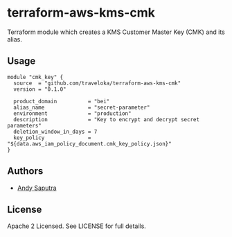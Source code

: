 terraform-aws-kms-cmk
========================================

Terraform module which creates a KMS Customer Master Key (CMK) and its alias.

Usage
-----

```hcl
module "cmk_key" {
  source  = "github.com/traveloka/terraform-aws-kms-cmk"
  version = "0.1.0"

  product_domain          = "bei"
  alias_name              = "secret-parameter"
  environment             = "production"
  description             = "Key to encrypt and decrypt secret parameters"
  deletion_window_in_days = 7
  key_policy              = "${data.aws_iam_policy_document.cmk_key_policy.json}"
}
```

Authors
-------

- [Andy Saputra](https://github.com/andysaputra)

License
-------

Apache 2 Licensed. See LICENSE for full details.
